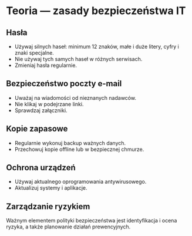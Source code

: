 # Teoria — zasady bezpieczeństwa IT

## Hasła

- Używaj silnych haseł: minimum 12 znaków, małe i duże litery, cyfry i znaki specjalne.
- Nie używaj tych samych haseł w różnych serwisach.
- Zmieniaj hasła regularnie.

## Bezpieczeństwo poczty e-mail

- Uważaj na wiadomości od nieznanych nadawców.
- Nie klikaj w podejrzane linki.
- Sprawdzaj załączniki.

## Kopie zapasowe

- Regularnie wykonuj backup ważnych danych.
- Przechowuj kopie offline lub w bezpiecznej chmurze.

## Ochrona urządzeń

- Używaj aktualnego oprogramowania antywirusowego.
- Aktualizuj systemy i aplikacje.

## Zarządzanie ryzykiem

Ważnym elementem polityki bezpieczeństwa jest identyfikacja i ocena ryzyka, a także planowanie działań prewencyjnych.